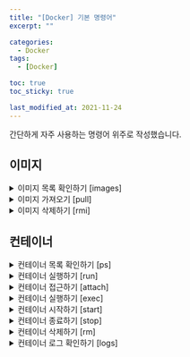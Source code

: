 ```yaml
---
title: "[Docker] 기본 명령어"
excerpt: ""

categories:
  - Docker
tags:
  - [Docker]

toc: true
toc_sticky: true

last_modified_at: 2021-11-24
---
```


간단하게 자주 사용하는 명령어 위주로 작성했습니다.

## 이미지

<details markdown="1">
<summary>이미지 목록 확인하기 [images] </summary>

```bash
$ docker images [option] [repository[:tag]]
```

</details>

<details markdown="1">
<summary>이미지 가져오기 [pull] </summary>

```bash
$ docker pull [option] name[:tag|@digest]
```

</details>

</details>

<details markdown="1">
<summary>이미지 삭제하기 [rmi] </summary>

```bash
$ docker rmi [option] image [image...]
```

</details>

## 컨테이너

<details markdown="1">
<summary>컨테이너 목록 확인하기 [ps] </summary>

```bash
$ docker ps [option]
```

* `-a`, `--all`: 모든 컨테이너 목록을 확인합니다. (종료 상태 컨테이너 포함)

</details>

<details markdown="1">
<summary>컨테이너 실행하기 [run] </summary>

```bash
$ docker run [option] container
```

* `-i`, `--interactive` : 사용자 입력 상태로 구성
* `-t`, `--tty` : 가상 tty 환경 에뮬레이션을 사용하도록 구성
* `-d`, `--detach` : 백그라운드에서 동작하도록 구성
* `-h`, `--hostname` : 해당 컨테이너의 hostname을 부여
* `-v`, `--volume` : 저장소 마운트 기능(host의 저장소와 docker의 저장소를 연결)

* `—name` : 컨테이너의 이름을 부여

</details>

<details markdown="1">
<summary>컨테이너 접근하기 [attach] </summary>

```bash
$ docker attach container
```

* 다른 터미널을 통해 같은 컨테이너로 `attach`할 경우   
동일한 내용의 복사된 화면이 출력된다. (미러링?)

</details>

<details markdown="1">
<summary>컨테이너 실행하기 [exec] </summary>

```bash
$ docker exec [option] container command [arg...]
```

* `-i` : 사용자 입력 상태 구성
* `-t` : tty 환경 구성

</details>

<details markdown="1">
<summary>컨테이너 시작하기 [start] </summary>

```bash
$ docker start [option] container [container...]
```

* `start`는 이미 만들어진, 종료된 컨테이너를 시작할 수 있다.

</details>

<details markdown="1">
<summary>컨테이너 종료하기 [stop] </summary>

```bash
$ docker stop [option] container [container...]
```

</details>

<details markdown="1">
<summary>컨테이너 삭제하기 [rm] </summary>

```bash
$ docker rm [option] container [container...]
```

</details>

<details markdown="1">
<summary>컨테이너 로그 확인하기 [logs] </summary>

```bash
$ docker logs [option] container
```

* `-t`, `--timestamps` : time 정보를 함께 출력

</details>
